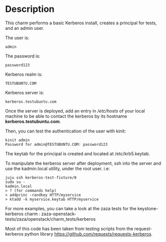 # Description

This charm performs a basic Kerberos install, creates a principal for tests, 
and an admin user. 

The user is:

    admin

The password is:

    password123
    
Kerberos realm is:
    
    TESTUBUNTU.COM
    
Kerberos server is:

    kerberos.testubuntu.com

Once the server is deployed, add an entry in */etc/hosts* of your local machine 
to be able to contact the kerberos by its hostname **kerberos.testubuntu.com**.

Then, you can test the authentication of the user with kinit:

    kinit admin
    Password for admin@TESTUBUNTU.COM: password123
    
The keytab for the principal is created and located at /etc/krb5.keytab.

To manipulate the kerberos server after deployment, ssh into the server and 
use the kadmin.local utility, under the root user. i.e:

    juju ssh kerberos-test-fixture/0
    sudo su -
    kadmin.local
    > ? (for commands help)
    > addprinc -randkey HTTP/myservice
    > ktadd -k myservice.keytab HTTP/myservice
    
For more examples, you can take a look at the zaza tests for the 
keystone-kerberos charm :
zaza-openstack-tests/zaza/openstack/charm_tests/kerberos

Most of this code has been taken from testing scripts from the request-kerberos
python library https://github.com/requests/requests-kerberos.

